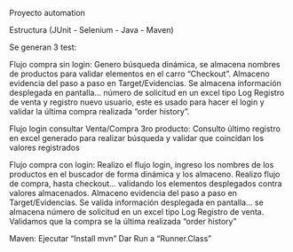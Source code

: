 Proyecto automation

Estructura (JUnit - Selenium - Java - Maven)


Se generan 3 test:

Flujo compra sin login:
Genero búsqueda dinámica, se almacena nombres de productos para validar elementos en el carro “Checkout”.
Almaceno evidencia del paso a paso en Target/Evidencias.
Se almacena información desplegada en pantalla… número de solicitud en un excel tipo Log Registro de venta y registro nuevo usuario, este es usado para hacer el login y validar la última compra realizada  “order history”.

Flujo login consultar Venta/Compra 3ro producto:
Consulto último registro en excel generado para realizar búsqueda y validar que coincidan los valores registrados

Flujo compra con login:
Realizo el flujo login, ingreso los nombres de los productos en el buscador de forma dinámica y los almaceno.
Realizo flujo de compra, hasta checkout… validando los elementos desplegados contra valores almacenados.
Almaceno evidencia del paso a paso en Target/Evidencias.
Se valida información desplegada en pantalla… se almacena número de solicitud en un excel tipo Log Registro de venta.
Validamos que la compra se la última realizada “order history”


Maven:
Ejecutar “Install mvn”
Dar Run a “Runner.Class” 
